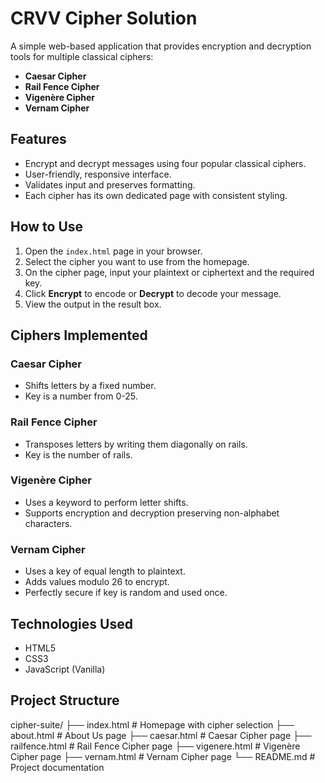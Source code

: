 # CRVV Cipher Solution

A simple web-based application that provides encryption and decryption tools for multiple classical ciphers:

- **Caesar Cipher**
- **Rail Fence Cipher**
- **Vigenère Cipher**
- **Vernam Cipher**

## Features

- Encrypt and decrypt messages using four popular classical ciphers.
- User-friendly, responsive interface.
- Validates input and preserves formatting.
- Each cipher has its own dedicated page with consistent styling.

## How to Use

1. Open the `index.html` page in your browser.
2. Select the cipher you want to use from the homepage.
3. On the cipher page, input your plaintext or ciphertext and the required key.
4. Click **Encrypt** to encode or **Decrypt** to decode your message.
5. View the output in the result box.

## Ciphers Implemented

### Caesar Cipher

- Shifts letters by a fixed number.
- Key is a number from 0-25.

### Rail Fence Cipher

- Transposes letters by writing them diagonally on rails.
- Key is the number of rails.

### Vigenère Cipher

- Uses a keyword to perform letter shifts.
- Supports encryption and decryption preserving non-alphabet characters.

### Vernam Cipher

- Uses a key of equal length to plaintext.
- Adds values modulo 26 to encrypt.
- Perfectly secure if key is random and used once.

## Technologies Used

- HTML5
- CSS3
- JavaScript (Vanilla)

## Project Structure

cipher-suite/
├── index.html          # Homepage with cipher selection
├── about.html          # About Us page
├── caesar.html         # Caesar Cipher page
├── railfence.html      # Rail Fence Cipher page
├── vigenere.html       # Vigenère Cipher page
├── vernam.html         # Vernam Cipher page
└── README.md           # Project documentation

